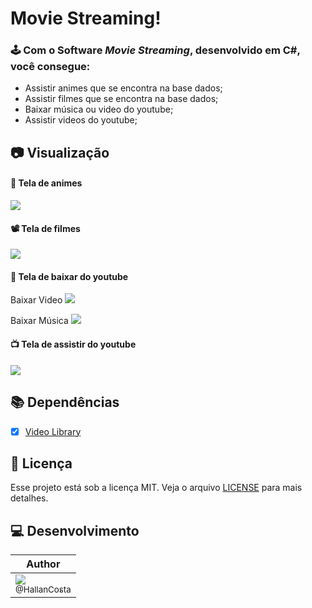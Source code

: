 # Movie Streaming!

### :joystick: Com o Software *Movie Streaming*, desenvolvido em C#, você consegue:
- Assistir animes que se encontra na base dados;
- Assistir filmes que se encontra na base dados; 
- Baixar música ou video do youtube;
- Assistir videos do youtube;

## :camera: Visualização

#### :busts_in_silhouette: Tela de animes
<img src="https://user-images.githubusercontent.com/60573155/99666224-78a52480-2a49-11eb-9e41-52f8d2d4c074.gif" />

#### :film_projector: Tela de filmes
<img src="https://user-images.githubusercontent.com/60573155/99666240-7e026f00-2a49-11eb-82b8-1be77753a816.gif" />

#### :floppy_disk: Tela de baixar do youtube
Baixar Video
<img src="https://user-images.githubusercontent.com/60573155/99666239-7d69d880-2a49-11eb-91b6-ef37b4047fab.gif" />

Baixar Música
<img src="https://user-images.githubusercontent.com/60573155/99666235-7cd14200-2a49-11eb-9319-7f823c4d5e29.gif" />

#### :tv: Tela de assistir do youtube
<img src="https://user-images.githubusercontent.com/60573155/99666230-7b077e80-2a49-11eb-8166-decab9f70dde.gif" />

## :books: Dependências
 - [x] [Video Library](https://github.com/omansak/libvideo)


## :memo: Licença
Esse projeto está sob a licença MIT. Veja o arquivo [LICENSE](https://github.com/HigorSnt/proffy/blob/master/LICENSE.md) para mais detalhes.

## :computer: Desenvolvimento
| Author |
|--|
| [<img src="https://avatars2.githubusercontent.com/u/60573155?s=115&v=3"><br><sub>@HallanCosta</sub>](https://github.com/HallanCosta)